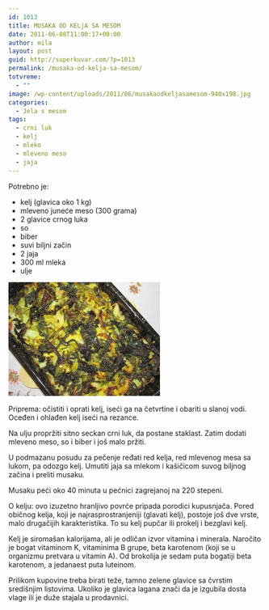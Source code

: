 ```yaml
---
id: 1013
title: MUSAKA OD KELjA SA MESOM
date: 2011-06-08T11:00:17+00:00
author: mila
layout: post
guid: http://superkuvar.com/?p=1013
permalink: /musaka-od-kelja-sa-mesom/
totvreme:
  - ""
image: /wp-content/uploads/2011/06/musakaodkeljasamesom-940x198.jpg
categories:
  - Jela s mesom
tags:
  - crni luk
  - kelj
  - mleko
  - mleveno meso
  - jaja
---
```

Potrebno je:

  * kelj (glavica oko 1 kg)
  * mleveno juneće meso (300 grama)
  * 2 glavice crnog luka
  * so
  * biber
  * suvi biljni začin
  * 2 jaja
  * 300 ml mleka
  * ulje

[<img class="alignnone size-medium wp-image-9354" src="/wp-content/uploads/2011/06/musakaodkeljasamesom-300x225.jpg" alt="musakaodkeljasamesom" width="300" height="225" />](/wp-content/uploads/2011/06/musakaodkeljasamesom.jpg)

Priprema: očistiti i oprati kelj, iseći ga na četvrtine i obariti u slanoj vodi. Oceđen i ohlađen kelj iseći na rezance.

Na ulju propržiti sitno seckan crni luk, da postane staklast. Zatim dodati mleveno meso, so i biber i još malo pržiti.

U podmazanu posudu za pečenje ređati red kelja, red mlevenog mesa sa lukom, pa odozgo kelj. Umutiti jaja sa mlekom i kašičicom suvog biljnog začina i preliti musaku.

Musaku peći oko 40 minuta u pećnici zagrejanoj na 220 stepeni.

O kelju: ovo izuzetno hranljivo povrće pripada porodici kupusnjača. Pored običnog kelja, koji je najrasprostranjeniji (glavati kelj), postoje još dve vrste, malo drugačijih karakteristika. To su kelj pupčar ili prokelj i bezglavi kelj.

Kelj je siromašan kalorijama, ali je odličan izvor vitamina i minerala. Naročito je bogat vitaminom K, vitaminima B grupe, beta karotenom (koji se u organizmu pretvara u vitamin A). Od brokolija je sedam puta bogatiji beta karotenom, a jedanaest puta luteinom.

Prilikom kupovine treba birati teže, tamno zelene glavice sa čvrstim središnjim listovima. Ukoliko je glavica lagana znači da je izgubila dosta vlage ili je duže stajala u prodavnici.

&nbsp;